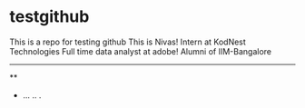 # testgithub

This is a repo for testing github
This is Nivas!
Intern at KodNest Technologies
Full time data analyst at adobe!
Alumni of IIM-Bangalore

---

\*\*

- ...
  ..
  .
